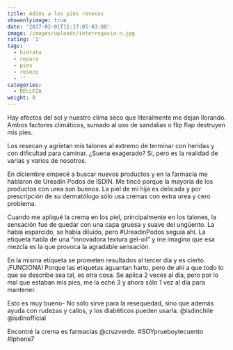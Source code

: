 ```yaml
---
title: Adiós a los pies resecos
showonlyimage: true
date: '2017-02-01T11:17:05-03:00'
image: /images/uploads/interrogacio-n.jpg
rating: '1'
tags:
  - hidrata
  - repara
  - pies
  - reseco
  - ''
categories:
  - BELLEZA
weight: 0
---
```

Hay efectos del sol y nuestro clima seco que literalmente me dejan llorando. Ambos factores climáticos, sumado al uso de sandalias o flip flap destruyen mis pies.

Los resecan y agrietan mis talones al extremo de terminar con heridas y con dificultad para caminar. ¿Suena exagerado? Sí, pero es la realidad de varias y varios de nosotros.

En diciembre empecé a buscar nuevos productos y en la farmacia me hablaron de Ureadin Podos de ISDIN. Me tincó porque la mayoría de los productos con urea son buenos. La piel de mi hija es delicada y por prescripción de su dermatólogo sólo usa cremas con extra urea y cero problema. 

Cuando me apliqué la crema en los piel, principalmente en los talones, la sensación fue de quedar con una capa gruesa y suave del ungüento. La había esparcido, se había diluido, pero #UreadinPodos seguía ahí. La etiqueta habla de una “innovadora textura gel-oil” y me imagino que esa mezcla es la que provoca la agradable sensación. 

En la misma etiqueta se prometen resultados al tercer día y es cierto. ¡FUNCIONA! Porque las etiquetas aguantan harto, pero de ahí a que todo lo que se describe sea tal, es otra cosa. Se aplica 2 veces al día, pero por lo mal que estaban mis pies, me la eché 3 y ahora sólo 1 vez al día para mantener. 

Esto es muy bueno- No sólo sirve para la resequedad, sino que además ayuda con rudezas y callos, y los diabéticos pueden usarla. @isdinchile @isdinofficial 

Encontré la crema es farmacias @cruzverde. #SOYprueboytecuento #Iphone7
